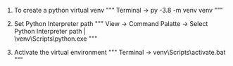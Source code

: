 1. To create a python virtual venv
"""
Terminal ->
        py -3.8 -m venv venv
"""

2. Set Python Interpreter path
"""
View -> Command Palatte -> Select Python Interpreter path |              
        \venv\Scripts\python.exe
"""

3. Activate the virtual environment
"""
Terminal ->
        venv\Scripts\activate.bat
"""



